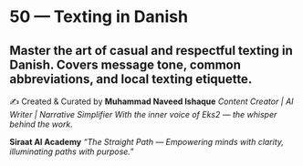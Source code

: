 # 50 — Texting in Danish

Master the art of casual and respectful texting in Danish. Covers message tone, common abbreviations, and local texting etiquette.
---
✍️ Created & Curated by
**Muhammad Naveed Ishaque**
*Content Creator | AI Writer | Narrative Simplifier*
*With the inner voice of Eks2 — the whisper behind the work.*

**Siraat AI Academy**
*“The Straight Path — Empowering minds with clarity, illuminating paths with purpose.”*
